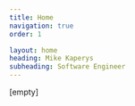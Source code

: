 ```yaml
---
title: Home
navigation: true
order: 1

layout: home
heading: Mike Kaperys
subheading: Software Engineer
---
```


[empty]
